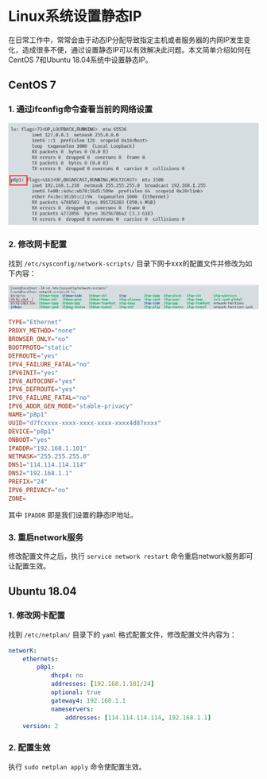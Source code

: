 # Linux系统设置静态IP

在日常工作中，常常会由于动态IP分配导致指定主机或者服务器的内网IP发生变化，造成很多不便，通过设置静态IP可以有效解决此问题。本文简单介绍如何在CentOS 7和Ubuntu 18.04系统中设置静态IP。
## CentOS 7
### 1. 通过ifconfig命令查看当前的网络设置
![获取网卡信息.png](./Linux系统设置静态IP/1658762850166-8eb19000-0f9b-406d-a675-cecaec7dc75d.png)
### 2. 修改网卡配置
找到 `/etc/sysconfig/network-scripts/` 目录下网卡xxx的配置文件并修改为如下内容：

![网卡配置文件.png](./Linux系统设置静态IP/1658762854588-b7e6cbd2-bedd-441c-b2b9-4eedecad4b75.png)
```toml
TYPE="Ethernet"
PROXY_METHOD="none"
BROWSER_ONLY="no"
BOOTPROTO="static"
DEFROUTE="yes"
IPV4_FAILURE_FATAL="no"
IPV6INIT="yes"
IPV6_AUTOCONF="yes"
IPV6_DEFROUTE="yes"
IPV6_FAILURE_FATAL="no"
IPV6_ADDR_GEN_MODE="stable-privacy"
NAME="p8p1"
UUID="d7fcxxxx-xxxx-xxxx-xxxx-xxxx4d87xxxx"
DEVICE="p8p1"
ONBOOT="yes"
IPADDR="192.168.1.101"
NETMASK="255.255.255.0"
DNS1="114.114.114.114"
DNS2="192.168.1.1"
PREFIX="24"
IPV6_PRIVACY="no"
ZONE=
```
其中 `IPADDR` 即是我们设置的静态IP地址。
### 3. 重启network服务
修改配置文件之后，执行 `service network restart` 命令重启network服务即可让配置生效。
## Ubuntu 18.04
### 1. 修改网卡配置
找到 `/etc/netplan/` 目录下的 `yaml` 格式配置文件，修改配置文件内容为：
```yaml
networK:
    ethernets:
        p8p1:
            dhcp4: no
            addresses: [192.168.1.101/24]
            optional: true
            gateway4: 192.168.1.1
            nameservers:
                addresses: [114.114.114.114, 192.168.1.1]
    version: 2
```
### 2. 配置生效
执行 `sudo netplan apply` 命令使配置生效。
